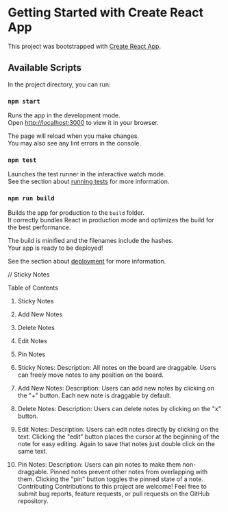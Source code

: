 # Getting Started with Create React App

This project was bootstrapped with [Create React App](https://github.com/facebook/create-react-app).

## Available Scripts

In the project directory, you can run:

### `npm start`

Runs the app in the development mode.\
Open [http://localhost:3000](http://localhost:3000) to view it in your browser.

The page will reload when you make changes.\
You may also see any lint errors in the console.

### `npm test`

Launches the test runner in the interactive watch mode.\
See the section about [running tests](https://facebook.github.io/create-react-app/docs/running-tests) for more information.

### `npm run build`

Builds the app for production to the `build` folder.\
It correctly bundles React in production mode and optimizes the build for the best performance.

The build is minified and the filenames include the hashes.\
Your app is ready to be deployed!

See the section about [deployment](https://facebook.github.io/create-react-app/docs/deployment) for more information.


// Sticky Notes

Table of Contents
1. Sticky Notes
2. Add New Notes
3. Delete Notes
4. Edit Notes
5. Pin Notes

1. Sticky Notes:
Description:
All notes on the board are draggable.
Users can freely move notes to any position on the board.
2. Add New Notes:
Description:
Users can add new notes by clicking on the "+" button.
Each new note is draggable by default.
3. Delete Notes:
Description:
Users can delete notes by clicking on the "x" button.
4. Edit Notes:
Description:
Users can edit notes directly by clicking on the text.
Clicking the "edit" button places the cursor at the beginning of the note for easy editing.
Again to save that notes just double click on the same text.
5. Pin Notes:
Description:
Users can pin notes to make them non-draggable.
Pinned notes prevent other notes from overlapping with them.
Clicking the "pin" button toggles the pinned state of a note.
Contributing
Contributions to this project are welcome! Feel free to submit bug reports, feature requests, or pull requests on the GitHub repository.
